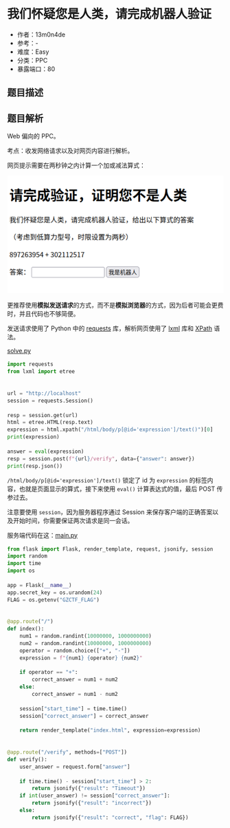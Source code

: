 # 我们怀疑您是人类，请完成机器人验证

- 作者：13m0n4de
- 参考：-
- 难度：Easy
- 分类：PPC
- 暴露端口：80

## 题目描述

## 题目解析

Web 偏向的 PPC。

考点：收发网络请求以及对网页内容进行解析。

网页提示需要在两秒钟之内计算一个加或减法算式：

![webpage.png](writeup/images/webpage.png)

更推荐使用**模拟发送请求**的方式，而不是**模拟浏览器**的方式，因为后者可能会更费时，并且代码也不够简便。

发送请求使用了 Python 中的 [requests](https://github.com/psf/requests) 库，解析网页使用了 [lxml](https://github.com/lxml/lxml) 库和 [XPath](https://www.w3schools.com/xml/xpath_intro.asp) 语法。

[solve.py](writeup/solve.py)

```python
import requests
from lxml import etree


url = "http://localhost"
session = requests.Session()

resp = session.get(url)
html = etree.HTML(resp.text)
expression = html.xpath("/html/body/p[@id='expression']/text()")[0]
print(expression)

answer = eval(expression)
resp = session.post(f"{url}/verify", data={"answer": answer})
print(resp.json())
```

`/html/body/p[@id='expression']/text()` 锁定了 id 为 `expression` 的标签内容，也就是页面显示的算式，接下来使用 `eval()` 计算表达式的值，最后 POST 传参过去。

注意要使用 `session`，因为服务器程序通过 Session 来保存客户端的正确答案以及开始时间，你需要保证两次请求是同一会话。

服务端代码在这：[main.py](build/app/main.py)

```python
from flask import Flask, render_template, request, jsonify, session
import random
import time
import os

app = Flask(__name__)
app.secret_key = os.urandom(24)
FLAG = os.getenv("GZCTF_FLAG")


@app.route("/")
def index():
    num1 = random.randint(10000000, 1000000000)
    num2 = random.randint(10000000, 1000000000)
    operator = random.choice(["+", "-"])
    expression = f"{num1} {operator} {num2}"

    if operator == "+":
        correct_answer = num1 + num2
    else:
        correct_answer = num1 - num2

    session["start_time"] = time.time()
    session["correct_answer"] = correct_answer

    return render_template("index.html", expression=expression)


@app.route("/verify", methods=["POST"])
def verify():
    user_answer = request.form["answer"]

    if time.time() - session["start_time"] > 2:
        return jsonify({"result": "Timeout"})
    if int(user_answer) != session["correct_answer"]:
        return jsonify({"result": "incorrect"})
    else:
        return jsonify({"result": "correct", "flag": FLAG})
```
